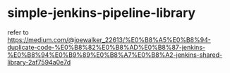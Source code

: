 # simple-jenkins-pipeline-library

refer to https://medium.com/@joewalker_22613/%E0%B8%A5%E0%B8%94-duplicate-code-%E0%B8%82%E0%B8%AD%E0%B8%87-jenkins-%E0%B8%94%E0%B9%89%E0%B8%A7%E0%B8%A2-jenkins-shared-library-2af7594a0e7d

